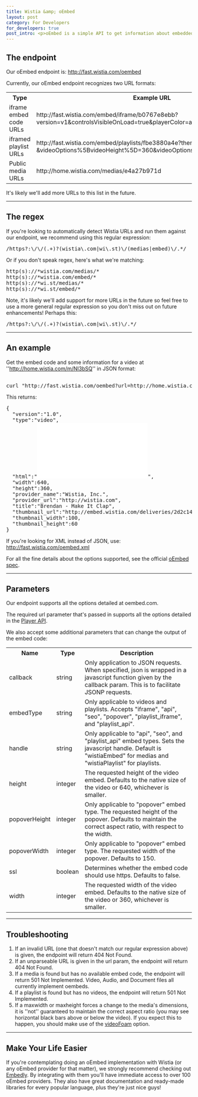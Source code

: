 ```yaml
---
title: Wistia &amp; oEmbed
layout: post
category: For Developers
for_developers: true
post_intro: <p>oEmbed is a simple API to get information about embedded content on a URL.</p><p>For Wistia, it's a great way to programmatically get embed codes for videos if you have their URLs.</p>
---
```


## The endpoint

Our oEmbed endpoint is: <span class="code">http://fast.wistia.com/oembed</span>

Currently, our oEmbed endpoint recognizes two URL formats:
<table>
  <tbody>
    <tr>
      <th>Type</th>
      <th>Example URL</th>
    </tr>
    <tr>
      <td>iframe embed code URLs</td>
      <td>http://fast.wistia.com/embed/iframe/b0767e8ebb?version=v1&controlsVisibleOnLoad=true&playerColor=aae3d8</td>
    </tr>
    <tr>
      <td>iframed playlist URLs</td>
      <td>http://fast.wistia.com/embed/playlists/fbe3880a4e?theme=trime&version=v1
&videoOptions%5BvideoHeight%5D=360&videoOptions%5BvideoWidth%5D=640</td>
    </tr>
    <tr>
      <td>Public media URLs</td>
      <td>http://home.wistia.com/medias/e4a27b971d</td>
    </tr>
  </tbody>
</table>

It's likely we'll add more URLs to this list in the future.

---

## The regex

If you're looking to automatically detect Wistia URLs and run them against our endpoint, we recommend using this regular expression:

<div class="code"><pre>
/https?:\/\/(.+)?(wistia\.com|wi\.st)\/(medias|embed)\/.*/
</pre>
</div>

Or if you don't speak regex, here's what we're matching:

<div class="code">
<pre>
http(s)://*wistia.com/medias/*
http(s)://*wistia.com/embed/*
http(s)://*wi.st/medias/*
http(s)://*wi.st/embed/*
</pre></div>

Note, it's likely we'll add support for more URLs in the future so feel free to use a more general regular expression so you don't miss out on future enhancements! Perhaps this:

<div class="code"><pre>
/https?:\/\/(.+)?(wistia\.com|wi\.st)\/.*/
</pre></div>

---

## An example

Get the embed code and some information for a video at ''http://home.wistia.com/m/NI3bSQ'' in JSON format:

<div class="code"><pre>	
curl "http://fast.wistia.com/oembed?url=http://home.wistia.com/medias/e4a27b971d"
</pre></div>

This returns:

<div class="code"><pre>
{
  "version":"1.0",
  "type":"video",
  "html":"<iframe src=\"http://fast.wistia.com/embed/iframe/e4a27b971d?version=v1&videoHeight=360&videoWidth=640\" allowtransparency=\"true\" frameborder=\"0\" scrolling=\"no\" class=\"wistia_embed\" name=\"wistia_embed\" width=\"640\" height=\"360\"></iframe>",
  "width":640,
  "height":360,
  "provider_name":"Wistia, Inc.",
  "provider_url":"http://wistia.com",
  "title":"Brendan - Make It Clap",
  "thumbnail_url":"http://embed.wistia.com/deliveries/2d2c14e15face1e0cc7aac98ebd5b6f040b950b5.jpg?image_crop_resized=100x60",
  "thumbnail_width":100,
  "thumbnail_height":60
}
</pre></div>

If you're looking for XML instead of JSON, use: <span class="code">http://fast.wistia.com/oembed.xml</span>

For all the fine details about the options supported, see the official [oEmbed spec](http://oembed.com).

---

## Parameters

Our endpoint supports all the options detailed at oembed.com.

The required url parameter that's passed in supports all the options detailed in the [Player API](/player-api.html).

We also accept some additional parameters that can change the output of the embed code:

<table>
  <tbody>
    <tr>
      <th>Name</th>
      <th>Type</th>
      <th>Description</th>
    </tr>
    <tr>
      <td>callback</td>
      <td>string</td>
      <td>Only application to JSON requests. When specified, json is wrapped in a javascript function given by the callback param. This is to facilitate JSONP requests.</td>
    </tr>
    <tr>
      <td>embedType</td>
      <td>string</td>
      <td>Only applicable to videos and playlists. Accepts "iframe", "api", "seo", "popover", "playlist_iframe", and "playlist_api".</td>
    </tr>
    <tr>
      <td>handle</td>
      <td>string</td>
      <td>Only applicable to "api", "seo", and "playlist_api" embed types. Sets the javascript handle. Default is "wistiaEmbed" for medias and "wistiaPlaylist" for playlists.</td>
    </tr>
    <tr>
      <td>height</td>
      <td>integer</td>
      <td>The requested height of the video embed. Defaults to the native size of the video or 640, whichever is smaller.</td>
    </tr>
    <tr>
      <td>popoverHeight</td>
      <td>integer</td>
      <td>Only applicable to "popover" embed type. The requested height of the popover. Defaults to maintain the correct aspect ratio, with respect to the width.</td>
    </tr>
    <tr>
      <td>popoverWidth</td>
      <td>integer</td>
      <td>Only applicable to "popover" embed type. The requested width of the popover. Defaults to 150.</td>
    </tr>
    <tr>
      <td>ssl</td>
      <td>boolean</td>
      <td>Determines whether the embed code should use https. Defaults to false.</td>
    </tr>
    <tr>
      <td>width</td>
      <td>integer</td>
      <td>The requested width of the video embed. Defaults to the native size of the video or 360, whichever is smaller.</td>
    </tr>
  </tbody>
</table>

---

## Troubleshooting

  1. If an invalid URL (one that doesn't match our regular expression above) is given, the endpoint will return <span class="code">404 Not Found</span>.
  2. If an unparseable URL is given in the url param, the endpoint will return <span class="code">404 Not Found</span>.
  3. If a media is found but has no available embed code, the endpoint will return <span class="code">501 Not Implemented</span>. Video, Audio, and Document files all currently implement oembeds.
  4. If a playlist is found but has no videos, the endpoint will return <span class="code">501 Not Implemented</span>.
  5. If a maxwidth or maxheight forces a change to the media's dimensions, it is ''not'' guaranteed to maintain the correct aspect ratio (you may see horizontal black bars above or below the video). If you expect this to happen, you should make use of the [videoFoam](/player-api.html) option.

---

## Make Your Life Easier

If you're contemplating doing an oEmbed implementation with Wistia (or any oEmbed provider for that matter), we strongly recommend checking out [Embedly](http://embed.ly). By integrating with them you'll have immediate access to over 100 oEmbed providers. They also have great documentation and ready-made libraries for every popular language, plus they're just nice guys!

